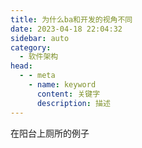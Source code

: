 ```yaml
---
title: 为什么ba和开发的视角不同
date: 2023-04-18 22:04:32
sidebar: auto
category: 
  - 软件架构
head:
  - - meta
    - name: keyword
      content: 关键字
      description: 描述
---
```


在阳台上厕所的例子
